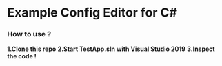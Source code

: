 # Example Config Editor for C#
### How to use ?
**1.Clone this repo**
**2.Start TestApp.sln with Visual Studio 2019**
**3.Inspect the code !**
